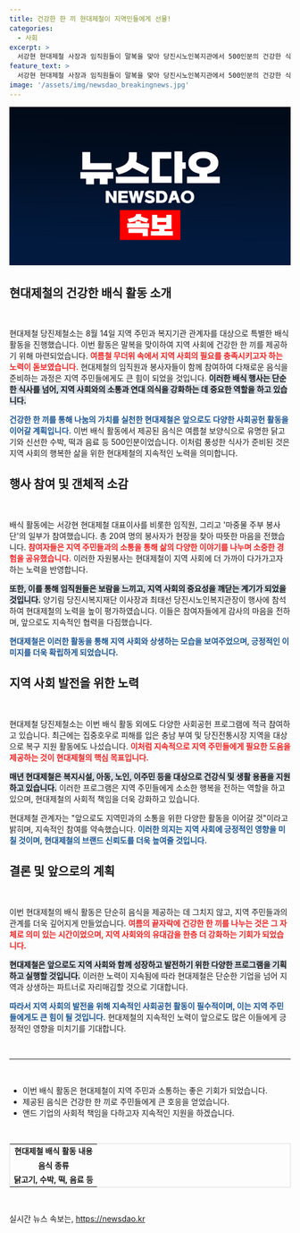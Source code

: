 ```yaml
---
title: 건강한 한 끼 현대제철이 지역민들에게 선물!
categories:
  - 사회
excerpt: >
  서강현 현대제철 사장과 임직원들이 말복을 맞아 당진시노인복지관에서 500인분의 건강한 식사를 배식하며 지역민과의 소통을 강화했습니다. 보양식과 선물까지 전해진 이번 활동은 훈훈함을 더했습니다.
feature_text: >
  서강현 현대제철 사장과 임직원들이 말복을 맞아 당진시노인복지관에서 500인분의 건강한 식사를 배식하며 지역민과의 소통을 강화했습니다. 보양식과 선물까지 전해진 이번 활동은 훈훈함을 더했습니다.
image: '/assets/img/newsdao_breakingnews.jpg'
---
```


<p><img src="/assets/img/newsdao_breakingnews.jpg" alt="koreaapp 속보" /></p>

<h2 data-ke-size="size26">현대제철의 건강한 배식 활동 소개</h2>

<p data-ke-size="size16">&nbsp;</p>

<p>현대제철 당진제철소는 8월 14일 지역 주민과 복지기관 관계자를 대상으로 특별한 배식 활동을 진행했습니다. 이번 활동은 말복을 맞이하여 지역 사회에 건강한 한 끼를 제공하기 위해 마련되었습니다. <b><span style="color: #ee2323;">여름철 무더위 속에서 지역 사회의 필요를 충족시키고자 하는 노력이 돋보였습니다.</span></b> 현대제철의 임직원과 봉사자들이 함께 참여하여 다채로운 음식을 준비하는 과정은 지역 주민들에게도 큰 힘이 되었을 것입니다. <b><span style="background-color: #21538527;">이러한 배식 행사는 단순한 식사를 넘어, 지역 사회와의 소통과 연대 의식을 강화하는 데 중요한 역할을 하고 있습니다.</span></b></p>

<p><b><span style="color: #1a5490;">건강한 한 끼를 통해 나눔의 가치를 실천한 현대제철은 앞으로도 다양한 사회공헌 활동을 이어갈 계획입니다.</span></b> 이번 배식 활동에서 제공된 음식은 여름철 보양식으로 유명한 닭고기와 신선한 수박, 떡과 음료 등 500인분이었습니다. 이처럼 풍성한 식사가 준비된 것은 지역 사회의 행복한 삶을 위한 현대제철의 지속적인 노력을 의미합니다.</p>

<h2 data-ke-size="size26">행사 참여 및 갠체적 소감</h2>

<p data-ke-size="size16">&nbsp;</p>

<p>배식 활동에는 서강현 현대제철 대표이사를 비롯한 임직원, 그리고 '마중물 주부 봉사단'의 일부가 참여했습니다. 총 20여 명의 봉사자가 현장을 찾아 따뜻한 마음을 전했습니다. <b><span style="color: #ee2323;">참여자들은 지역 주민들과의 소통을 통해 삶의 다양한 이야기를 나누며 소중한 경험을 공유했습니다.</span></b> 이러한 자원봉사는 현대제철이 지역 사회에 더 가까이 다가가고자 하는 노력을 반영합니다.</p>

<p><b><span style="background-color: #21538527;">또한, 이를 통해 임직원들은 보람을 느끼고, 지역 사회의 중요성을 깨닫는 계기가 되었을 것입니다.</span></b> 양기림 당진시복지재단 이사장과 최태선 당진시노인복지관장이 행사에 참석하여 현대제철의 노력을 높이 평가하였습니다. 이들은 참여자들에게 감사의 마음을 전하며, 앞으로도 지속적인 협력을 다짐했습니다.</p>

<p><b><span style="color: #1a5490;">현대제철은 이러한 활동을 통해 지역 사회와 상생하는 모습을 보여주었으며, 긍정적인 이미지를 더욱 확립하게 되었습니다.</span></b></p>

<h2 data-ke-size="size26">지역 사회 발전을 위한 노력</h2>

<p data-ke-size="size16">&nbsp;</p>

<p>현대제철 당진제철소는 이번 배식 활동 외에도 다양한 사회공헌 프로그램에 적극 참여하고 있습니다. 최근에는 집중호우로 피해를 입은 충남 부여 및 당진전통시장 지역을 대상으로 복구 지원 활동에도 나섰습니다. <b><span style="color: #ee2323;">이처럼 지속적으로 지역 주민들에게 필요한 도움을 제공하는 것이 현대제철의 핵심 목표입니다.</span></b></p>

<p><b><span style="background-color: #21538527;">매년 현대제철은 복지시설, 아동, 노인, 이주민 등을 대상으로 건강식 및 생활 용품을 지원하고 있습니다.</span></b> 이러한 프로그램은 지역 주민들에게 소소한 행복을 전하는 역할을 하고 있으며, 현대제철의 사회적 책임을 더욱 강화하고 있습니다.</p>

<p>현대제철 관계자는 "앞으로도 지역민과의 소통을 위한 다양한 활동을 이어갈 것"이라고 밝히며, 지속적인 참여를 약속했습니다. <b><span style="color: #1a5490;">이러한 의지는 지역 사회에 긍정적인 영향을 미칠 것이며, 현대제철의 브랜드 신뢰도를 더욱 높여줄 것입니다.</span></b></p>

<h2 data-ke-size="size26">결론 및 앞으로의 계획</h2>

<p data-ke-size="size16">&nbsp;</p>

<p>이번 현대제철의 배식 활동은 단순히 음식을 제공하는 데 그치지 않고, 지역 주민들과의 관계를 더욱 깊어지게 만들었습니다. <b><span style="color: #ee2323;">여름의 끝자락에 건강한 한 끼를 나누는 것은 그 자체로 의미 있는 시간이었으며, 지역 사회와의 유대감을 한층 더 강화하는 기회가 되었습니다.</span></b> </p>

<p><b><span style="background-color: #21538527;">현대제철은 앞으로도 지역 사회와 함께 성장하고 발전하기 위한 다양한 프로그램을 기획하고 실행할 것입니다.</span></b> 이러한 노력이 지속됨에 따라 현대제철은 단순한 기업을 넘어 지역과 상생하는 파트너로 자리매김할 것으로 기대합니다.</p>

<p><b><span style="color: #1a5490;">따라서 지역 사회의 발전을 위해 지속적인 사회공헌 활동이 필수적이며, 이는 지역 주민들에게도 큰 힘이 될 것입니다.</span></b> 현대제철의 지속적인 노력이 앞으로도 많은 이들에게 긍정적인 영향을 미치기를 기대합니다. </p>

<p data-ke-size="size16">&nbsp;</p>

<hr>

<p data-ke-size="size16">&nbsp;</p>

<ul>
  <li>이번 배식 활동은 현대제철이 지역 주민과 소통하는 좋은 기회가 되었습니다.</li>
  <li>제공된 음식은 건강한 한 끼로 주민들에게 큰 호응을 얻었습니다.</li>
  <li>앤드 기업의 사회적 책임을 다하고자 지속적인 지원을 하겠습니다.</li>
</ul>

<p data-ke-size="size16">&nbsp;</p>

<table style="width:100%; border: 1px solid #ddd;">
  <tr>
    <td style="text-align: center; height: 17px;"><b>현대제철 배식 활동 내용</b></td>
  </tr>
  <tr>
    <td style="text-align: center; height: 17px;"><b>음식 종류</b></td>
  </tr>
  <tr>
    <td style="text-align: center; height: 17px;"><b>닭고기, 수박, 떡, 음료 등</b></td>
  </tr>
</table>

<p data-ke-size="size16">&nbsp;</p>
실시간 뉴스 속보는, <a href="https://newsdao.kr" rel="dofollow">https://newsdao.kr</a>


